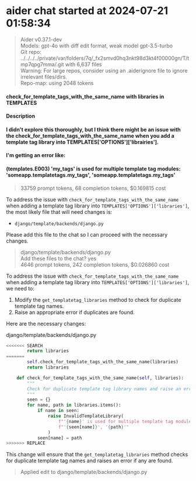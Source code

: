 
# aider chat started at 2024-07-21 01:58:34

> Aider v0.37.1-dev  
> Models: gpt-4o with diff edit format, weak model gpt-3.5-turbo  
> Git repo: ../../../../private/var/folders/7q/_fx2smvd0hq3nkt98d3kt4f00000gn/T/tmp7qpg7mma/.git with 6,637 files  
> Warning: For large repos, consider using an .aiderignore file to ignore irrelevant files/dirs.  
> Repo-map: using 2048 tokens  

#### check_for_template_tags_with_the_same_name with libraries in TEMPLATES  
#### Description  
#### 	  
#### I didn't explore this thoroughly, but I think there might be an issue with the check_for_template_tags_with_the_same_name when you add a template tag library into TEMPLATES['OPTIONS']['librairies'].  
#### I'm getting an error like:   
#### (templates.E003) 'my_tags' is used for multiple template tag modules: 'someapp.templatetags.my_tags', 'someapp.templatetags.my_tags'  
> 33759 prompt tokens, 68 completion tokens, $0.169815 cost  

To address the issue with `check_for_template_tags_with_the_same_name` when adding a template tag library into `TEMPLATES['OPTIONS']['libraries']`, the most likely file that will need changes is:

- `django/template/backends/django.py`

Please add this file to the chat so I can proceed with the necessary changes.

> django/template/backends/django.py  
> Add these files to the chat? yes  
> 4646 prompt tokens, 242 completion tokens, $0.026860 cost  

To address the issue with `check_for_template_tags_with_the_same_name` when adding a template tag library into `TEMPLATES['OPTIONS']['libraries']`, we need to:

1. Modify the `get_templatetag_libraries` method to check for duplicate template tag names.
2. Raise an appropriate error if duplicates are found.

Here are the necessary changes:

django/template/backends/django.py
```python
<<<<<<< SEARCH
        return libraries
=======
        self.check_for_template_tags_with_the_same_name(libraries)
        return libraries

    def check_for_template_tags_with_the_same_name(self, libraries):
        """
        Check for duplicate template tag library names and raise an error if found.
        """
        seen = {}
        for name, path in libraries.items():
            if name in seen:
                raise InvalidTemplateLibrary(
                    f"'{name}' is used for multiple template tag modules: "
                    f"'{seen[name]}', '{path}'"
                )
            seen[name] = path
>>>>>>> REPLACE
```

This change will ensure that the `get_templatetag_libraries` method checks for duplicate template tag names and raises an error if any are found.

> Applied edit to django/template/backends/django.py  
